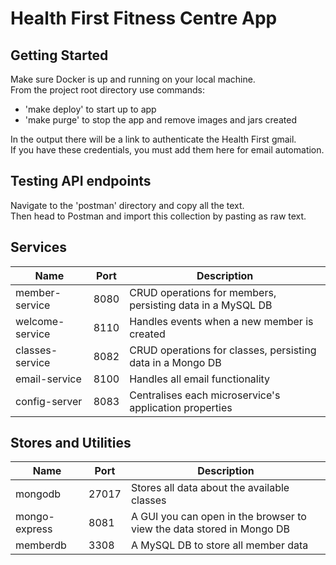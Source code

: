 # Health First Fitness Centre App


## Getting Started   
Make sure Docker is up and running on your local machine.  
From the project root directory use commands:  
- 'make deploy' to start up to app
- 'make purge' to stop the app and remove images and jars created  

In the output there will be a link to authenticate the Health First gmail.  
If you have these credentials, you must add them here for email automation.

## Testing API endpoints

Navigate to the 'postman' directory and copy all the text.  
Then head to Postman and import this collection by pasting as raw text.

## Services
| Name              | Port | Description                          |
| -------------    |--------------|--------------------------------------|
| member-service         | 8080          | CRUD operations for members, persisting data in a MySQL DB |
| welcome-service   | 8110          | Handles events when a new member is created          |
| classes-service           | 8082         | CRUD operations for classes, persisting data in a Mongo DB                   |
| email-service   | 8100          | Handles all email functionality                  |
| config-server   | 8083       | Centralises each microservice's application properties                  |

## Stores and Utilities
| Name              | Port | Description                          |
| -------------    |--------------|--------------------------------------|
| mongodb        | 27017          | Stores all data about the available classes
| mongo-express        | 8081          | A GUI you can open in the browser to view the data stored in Mongo DB
| memberdb   | 3308         | A MySQL DB to store all member data         |
                 


